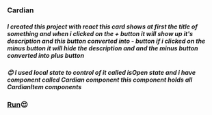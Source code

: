 ### Cardian

##### I created this project with react this card shows at first the title of something and when i clicked on the + button it will show up it's description and this button converted into - button if i clicked on the minus button it will hide the description and and the minus button converted into plus button

##### 😍 I used local state to control of it called isOpen state and i have component called Cardian component this component holds all CardianItem components
### [Run](https://cardian.vercel.app/)😍
